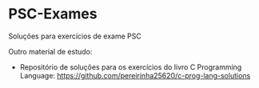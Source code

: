 # PSC-Exames
Soluções para exercícios de exame PSC

Outro material de estudo:
- Repositório de soluções para os exercícios do livro C Programming Language:
https://github.com/pereirinha25620/c-prog-lang-solutions
